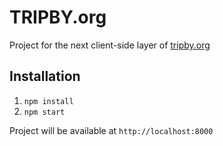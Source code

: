 # TRIPBY.org
Project for the next client-side layer of [tripby.org]()

## Installation
1. `npm install`
2. `npm start`

Project will be available at `http://localhost:8000`
